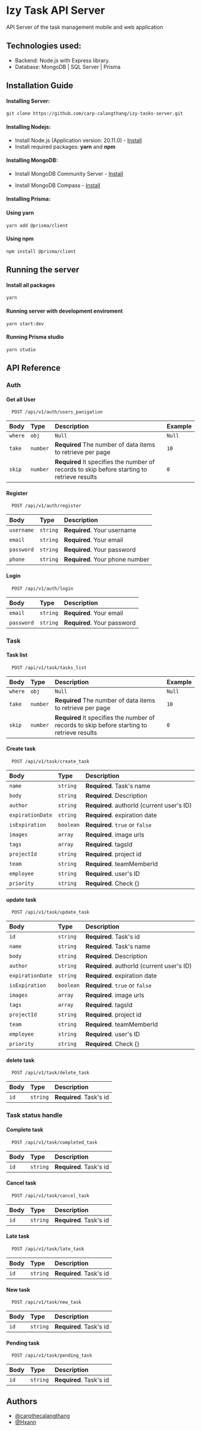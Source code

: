 # Izy Task API Server

API Server of the task management mobile and web application

## Technologies used:

- Backend: Node.js with Express library.
- Database: MongoDB | SQL Server | Prisma
## Installation Guide

#### Installing Server:

```
git clone https://github.com/carp-calangthang/izy-tasks-server.git
```

#### Installing Nodejs:

- Install Node.js (Application version: 20.11.0) - <a href="https://nodejs.org/en/download/current">Install</a>
- Install required packages: <b>yarn</b> and <b>npm</b>

#### Installing MongoDB:

- Install MongoDB Community Server - <a href="https://www.mongodb.com/try/download/community">Install</a>

- Install MongoDB Compass - <a href="https://www.mongodb.com/try/download/compass">Install</a>

#### Installing Prisma:
#### Using yarn
```
yarn add @prisma/client
```
#### Using npm
```
npm install @prisma/client
```

## Running the server

#### Install all packages
```
yarn
```

#### Running server with development enviroment
```
yarn start:dev
```

#### Running Prisma studio
```
yarn studio
```
## API Reference

### Auth

#### Get all User
```http
  POST /api/v1/auth/users_panigation
```

| Body | Type     | Description                |    Example     |
| :-------- | :------- | :------------------------- | :------------------------- |
| `where` | `obj` | ``Null`` | ``Null`` |
| `take` | `number` | **Required** The number of data items to retrieve per page | ``10`` |
| `skip` | `number` | **Required** It specifies the number of records to skip before starting to retrieve results | ``0`` |

#### Register

```http
  POST /api/v1/auth/register
```

| Body | Type     | Description                |
| :-------- | :------- | :------------------------- |
| `username` | `string` | **Required**. Your username |
| `email` | `string` | **Required**. Your email |
| `password` | `string` | **Required**. Your password |
| `phone` | `string` | **Required**. Your phone number |

#### Login

```http
  POST /api/v1/auth/login
```

| Body | Type     | Description                |
| :-------- | :------- | :------------------------- |
| `email` | `string` | **Required**. Your email |
| `password` | `string` | **Required**. Your password |

### Task

#### Task list

```http
  POST /api/v1/task/tasks_list
```

| Body | Type     | Description                |    Example     |
| :-------- | :------- | :------------------------- | :------------------------- |
| `where` | `obj` | ``Null`` | ``Null`` |
| `take` | `number` | **Required** The number of data items to retrieve per page | ``10`` |
| `skip` | `number` | **Required** It specifies the number of records to skip before starting to retrieve results | ``0`` |

#### Create task

```http
  POST /api/v1/task/create_task
```

| Body | Type     | Description                |
| :-------- | :------- | :------------------------- |
| `name` | `string` | **Required**. Task's name |
| `body` | `string` | **Required**. Description |
| `author` | `string` | **Required**. authorId (current user's ID) |
| `expirationDate` | `string` | **Required**. expiration date |
| `isExpiration` | `boolean` | **Required**. `true` or `false` |
| `images` | `array` | **Required**. image urls |
| `tags` | `array` | **Required**. tagsId |
| `projectId` | `string` | **Required**. project id |
| `team` | `string` | **Required**. teamMemberId |
| `employee` | `string` | **Required**. user's ID |
| `priority` | `string` | **Required**. Check {} |

#### update task

```http
  POST /api/v1/task/update_task
```

| Body | Type     | Description                |
| :-------- | :------- | :------------------------- |
| `id` | `string` | **Required**. Task's id |
| `name` | `string` | **Required**. Task's name |
| `body` | `string` | **Required**. Description |
| `author` | `string` | **Required**. authorId (current user's ID) |
| `expirationDate` | `string` | **Required**. expiration date |
| `isExpiration` | `boolean` | **Required**. `true` or `false` |
| `images` | `array` | **Required**. image urls |
| `tags` | `array` | **Required**. tagsId |
| `projectId` | `string` | **Required**. project id |
| `team` | `string` | **Required**. teamMemberId |
| `employee` | `string` | **Required**. user's ID |
| `priority` | `string` | **Required**. Check {} |

#### delete task

```http
  POST /api/v1/task/delete_task
```

| Body | Type     | Description                |
| :-------- | :------- | :------------------------- |
| `id` | `string` | **Required**. Task's id |

### Task status handle

#### Complete task

```http
  POST /api/v1/task/completed_task
```

| Body | Type     | Description                |
| :-------- | :------- | :------------------------- |
| `id` | `string` | **Required**. Task's id |

#### Cancel task

```http
  POST /api/v1/task/cancel_task
```

| Body | Type     | Description                |
| :-------- | :------- | :------------------------- |
| `id` | `string` | **Required**. Task's id |

#### Late task

```http
  POST /api/v1/task/late_task
```

| Body | Type     | Description                |
| :-------- | :------- | :------------------------- |
| `id` | `string` | **Required**. Task's id |

#### New task

```http
  POST /api/v1/task/new_task
```

| Body | Type     | Description                |
| :-------- | :------- | :------------------------- |
| `id` | `string` | **Required**. Task's id |

#### Pending task

```http
  POST /api/v1/task/pending_task
```

| Body | Type     | Description                |
| :-------- | :------- | :------------------------- |
| `id` | `string` | **Required**. Task's id |

## Authors

- [@carpthecalangthang](https://github.com/carp-calangthang)
- [@Hxann](https://github.com/hxann)

